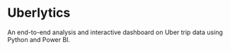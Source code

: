 # Uberlytics
An end-to-end analysis and interactive dashboard on Uber trip data using Python and Power BI.
